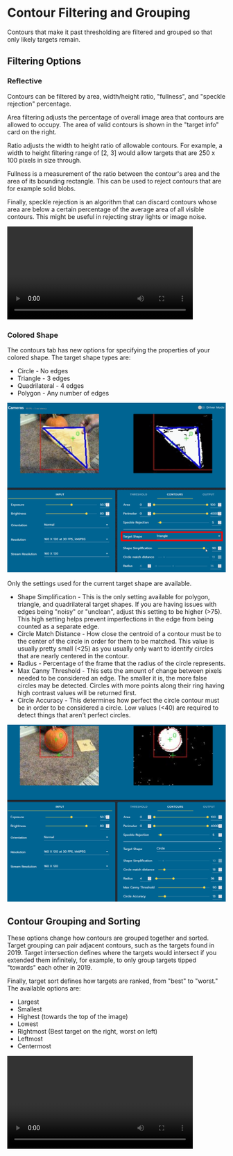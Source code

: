 # Contour Filtering and Grouping

Contours that make it past thresholding are filtered and grouped so that only likely targets remain.

## Filtering Options

### Reflective

Contours can be filtered by area, width/height ratio, "fullness", and "speckle rejection" percentage.

Area filtering adjusts the percentage of overall image area that contours are allowed to occupy. The area of valid contours is shown in the "target info" card on the right.

Ratio adjusts the width to height ratio of allowable contours. For example, a width to height filtering range of \[2, 3\] would allow targets that are 250 x 100 pixels in size through.

Fullness is a measurement of the ratio between the contour's area and the area of its bounding rectangle. This can be used to reject contours that are for example solid blobs.

Finally, speckle rejection is an algorithm that can discard contours whose area are below a certain percentage of the average area of all visible contours. This might be useful in rejecting stray lights or image noise.

<video width="85%" controls>
    <source src={require("@site/docs/assets/AreaRatioFullness.mp4").default} type="video/mp4"></source>
    Your browser does not support the video tag.
</video>

### Colored Shape

The contours tab has new options for specifying the properties of your colored shape. The target shape types are:

- Circle - No edges
- Triangle - 3 edges
- Quadrilateral - 4 edges
- Polygon - Any number of edges

<img src="images/triangle.png" alt="Dropdown to select the colored shape pipeline type." width="600" />

Only the settings used for the current target shape are available.

- Shape Simplification - This is the only setting available for polygon, triangle, and quadrilateral target shapes. If you are having issues with edges being "noisy" or "unclean", adjust this setting to be higher (>75). This high setting helps prevent imperfections in the edge from being counted as a separate edge.
- Circle Match Distance - How close the centroid of a contour must be to the center of the circle in order for them to be matched. This value is usually pretty small (\<25) as you usually only want to identify circles that are nearly centered in the contour.
- Radius - Percentage of the frame that the radius of the circle represents.
- Max Canny Threshold - This sets the amount of change between pixels needed to be considered an edge. The smaller it is, the more false circles may be detected. Circles with more points along their ring having high contrast values will be returned first.
- Circle Accuracy - This determines how perfect the circle contour must be in order to be considered a circle. Low values (\<40) are required to detect things that aren't perfect circles.

<img src="images/pumpkin.png" alt="Dropdown to select the colored shape pipeline type." width="600"/>

## Contour Grouping and Sorting

These options change how contours are grouped together and sorted. Target grouping can pair adjacent contours, such as the targets found in 2019. Target intersection defines where the targets would intersect if you extended them infinitely, for example, to only group targets tipped "towards" each other in 2019.

Finally, target sort defines how targets are ranked, from "best" to "worst." The available options are:

- Largest
- Smallest
- Highest (towards the top of the image)
- Lowest
- Rightmost (Best target on the right, worst on left)
- Leftmost
- Centermost

<video width="85%" controls>
    <source src={require("@site/docs/assets/groupingSorting.mp4").default} type="video/mp4"></source>
    Your browser does not support the video tag.
</video>
